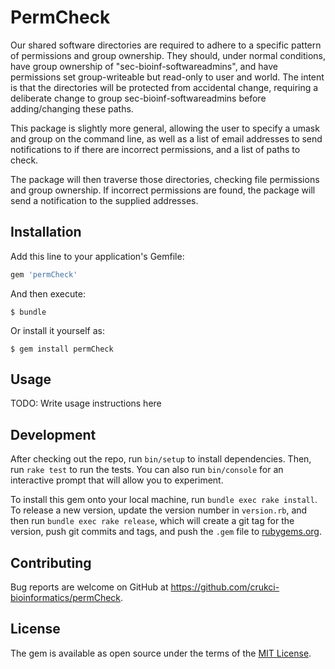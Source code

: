 # PermCheck

Our shared software directories are required to adhere to a specific pattern
of permissions and group ownership.  They should, under normal conditions,
have group ownership of "sec-bioinf-softwareadmins", and have permissions
set group-writeable but read-only to user and world.  The intent is that
the directories will be protected from accidental change, requiring a deliberate
change to group sec-bioinf-softwareadmins before adding/changing these paths.

This package is slightly more general, allowing the user to specify a umask
and group on the command line, as well as a list of email addresses to send
notifications to if there are incorrect permissions, and a list of paths
to check.

The package will then traverse those directories, checking file permissions
and group ownership.  If incorrect permissions are found, the package will
send a notification to the supplied addresses.

## Installation

Add this line to your application's Gemfile:

```ruby
gem 'permCheck'
```

And then execute:

    $ bundle

Or install it yourself as:

    $ gem install permCheck

## Usage

TODO: Write usage instructions here

## Development

After checking out the repo, run `bin/setup` to install dependencies. Then, run
`rake test` to run the tests. You can also run `bin/console` for an interactive
prompt that will allow you to experiment.

To install this gem onto your local machine, run `bundle exec rake install`. To
release a new version, update the version number in `version.rb`, and then run
`bundle exec rake release`, which will create a git tag for the version, push
git commits and tags, and push the `.gem` file to
[rubygems.org](https://rubygems.org).

## Contributing

Bug reports are welcome on GitHub at
https://github.com/crukci-bioinformatics/permCheck.


## License

The gem is available as open source under the terms of the
[MIT License](http://opensource.org/licenses/MIT).

